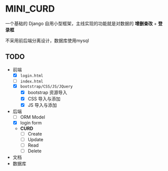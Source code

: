 # MINI_CURD

一个基础的 Django 自用小型框架，主线实现的功能就是对数据的 **增删查改** + **登录框**

不采用前后端分离设计，数据库使用mysql

## TODO

- 前端
    - [x] `login.html`
    - [ ] `index.html`
    - [x] `bootstrap/CSS/JS/JQuery`
        - [x] bootstrap 资源导入
        - [x] CSS 导入与添加
        - [x] JS 导入与添加
- 后端
    - [ ] ORM Model
    - [x] login form
    - **CURD**
        - [ ] Create
        - [ ] Update
        - [ ] Read
        - [ ] Delete
- 文档
- 数据库